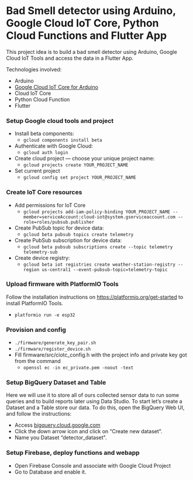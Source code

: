 # Bad Smell detector using Arduino, Google Cloud IoT Core, Python Cloud Functions and Flutter App

This project idea is to build a bad smell detector using Arduino, Google Cloud IoT Tools and access the data in a Flutter App. 

Technologies involved: 
* Arduino
* [Google Cloud IoT Core for Arduino](https://github.com/GoogleCloudPlatform/google-cloud-iot-arduino)
* Cloud IoT Core
* Python Cloud Function 
* Flutter

### Setup Google cloud tools and project

* Install beta components:
    * `gcloud components install beta`
* Authenticate with Google Cloud:
    * `gcloud auth login`
* Create cloud project — choose your unique project name:
    * `gcloud projects create YOUR_PROJECT_NAME`
* Set current project
    * `gcloud config set project YOUR_PROJECT_NAME`

### Create IoT Core resources

* Add permissions for IoT Core
    * `gcloud projects add-iam-policy-binding YOUR_PROJECT_NAME --member=serviceAccount:cloud-iot@system.gserviceaccount.com --role=roles/pubsub.publisher`
* Create PubSub topic for device data:
    * `gcloud beta pubsub topics create telemetry`
* Create PubSub subscription for device data:
    * `gcloud beta pubsub subscriptions create --topic telemetry telemetry-sub`
* Create device registry:
    * `gcloud beta iot registries create weather-station-registry --region us-central1 --event-pubsub-topic=telemetry-topic`

### Upload firmware with PlatformIO Tools

Follow the installation instructions on https://platformio.org/get-started to install PlatformIO Tools.

* `platformio run -e esp32`

### Provision and config

* `./firmware/generate_key_pair.sh`
* `./firmware/register_device.sh`
* Fill firmware/src/ciotc_config.h with the project info and private key got from the command
    * `openssl ec -in ec_private.pem -noout -text`

### Setup BigQuery Dataset and Table

Here we will use it to store all of ours collected sensor data to run some queries and to build reports later using Data Studio. To start let’s create a Dataset and a Table store our data. To do this, open the BigQuery Web UI, and follow the instructions:

* Access [bigquery.cloud.google.com](https://bigquery.cloud.google.com)
* Click the down arrow icon and click on “Create new dataset”.
* Name you Dataset “detector_dataset".

### Setup Firebase, deploy functions and webapp

* Open Firebase Console and associate with Google Cloud Project
* Go to Database and enable it.